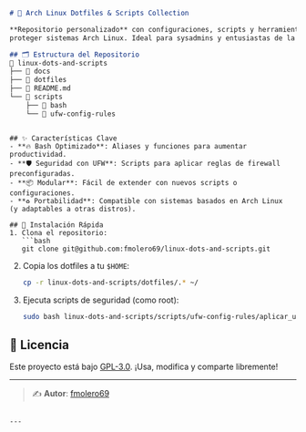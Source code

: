 

```markdown
# 🐧 Arch Linux Dotfiles & Scripts Collection

**Repositorio personalizado** con configuraciones, scripts y herramientas para optimizar y 
proteger sistemas Arch Linux. Ideal para sysadmins y entusiastas de la personalización.

## 🗂️ Estructura del Repositorio
 linux-dots-and-scripts
├──  docs
├──  dotfiles
├──  README.md
└──  scripts
    ├──  bash
    └──  ufw-config-rules

```
```

## ✨ Características Clave
- **🔥 Bash Optimizado**: Aliases y funciones para aumentar productividad.
- **🛡️ Seguridad con UFW**: Scripts para aplicar reglas de firewall preconfiguradas.
- **📦 Modular**: Fácil de extender con nuevos scripts o configuraciones.
- **♻️ Portabilidad**: Compatible con sistemas basados en Arch Linux 
(y adaptables a otras distros).

## 🚀 Instalación Rápida
1. Clona el repositorio:
   ```bash
   git clone git@github.com:fmolero69/linux-dots-and-scripts.git
   ```
2. Copia los dotfiles a tu `$HOME`:
   ```bash
   cp -r linux-dots-and-scripts/dotfiles/.* ~/
   ```
3. Ejecuta scripts de seguridad (como root):
   ```bash
   sudo bash linux-dots-and-scripts/scripts/ufw-config-rules/aplicar_ufw.sh
   ```

## 📜 Licencia
Este proyecto está bajo [GPL-3.0](LICENSE). ¡Usa, modifica y comparte libremente!

---


> ✍️ **Autor**: [fmolero69](https://github.com/fmolero69) 
```

---

